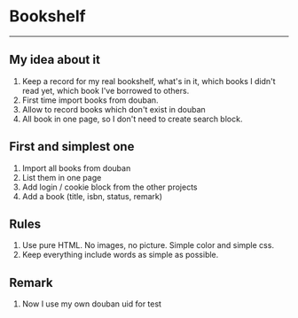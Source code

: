 # Bookshelf
----------

## My idea about it

1. Keep a record for my real bookshelf, what's in it, which books I didn't read yet, which book I've borrowed to others.
2. First time import books from douban.
3. Allow to record books which don't exist in douban
4. All book in one page, so I don't need to create search block.

## First and simplest one
1. Import all books from douban
2. List them in one page
3. Add login / cookie block from the other projects
4. Add a book (title, isbn, status, remark)

## Rules
1. Use pure HTML. No images, no picture. Simple color and simple css.
2. Keep everything include words as simple as possible.

## Remark
1. Now I use my own douban uid for test